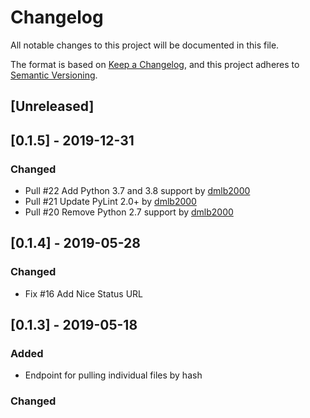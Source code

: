 # Changelog
All notable changes to this project will be documented in this file.

The format is based on [Keep a Changelog](https://keepachangelog.com/en/1.0.0/),
and this project adheres to [Semantic Versioning](https://semver.org/spec/v2.0.0.html).

## [Unreleased]

## [0.1.5] - 2019-12-31
### Changed
- Pull #22 Add Python 3.7 and 3.8 support by [dmlb2000](https://github.com/dmlb2000)
- Pull #21 Update PyLint 2.0+ by [dmlb2000](https://github.com/dmlb2000)
- Pull #20 Remove Python 2.7 support by [dmlb2000](https://github.com/dmlb2000)

## [0.1.4] - 2019-05-28
### Changed
- Fix #16 Add Nice Status URL

## [0.1.3] - 2019-05-18
### Added
- Endpoint for pulling individual files by hash

### Changed
